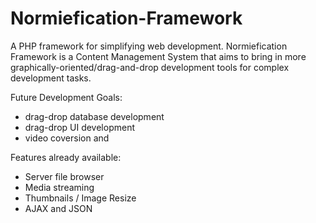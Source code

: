 # Normiefication-Framework
A PHP framework for simplifying web development. Normiefication Framework is a Content Management System that aims to bring in more graphically-oriented/drag-and-drop development tools for complex development tasks.

Future Development Goals:
- drag-drop database development
- drag-drop UI development
- video coversion and 

Features already available:
- Server file browser
- Media streaming
- Thumbnails / Image Resize
- AJAX and JSON
